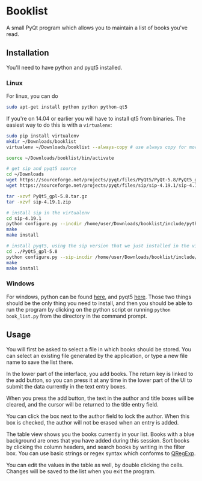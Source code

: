 # Booklist

A small PyQt program which allows you to maintain a list of books you've read.

## Installation

You'll need to have python and pyqt5 installed.

### Linux

For linux, you can do

```sh
sudo apt-get install python python python-qt5
```

If you're on 14.04 or earlier you will have to install qt5 from binaries.
The easiest way to do this is with a `virtualenv`:

```sh
sudo pip install virtualenv
mkdir ~/Downloads/booklist
virtualenv ~/Downloads/booklist --always-copy # use always copy for more self-containment

source ~/Downloads/booklist/bin/activate

# get sip and pyqt5 source
cd ~/Downloads
wget https://sourceforge.net/projects/pyqt/files/PyQt5/PyQt-5.8/PyQt5_gpl-5.8.tar.gz
wget https://sourceforge.net/projects/pyqt/files/sip/sip-4.19.1/sip-4.19.1.zip

tar -xzvf PyQt5_gpl-5.8.tar.gz
tar -xzvf sip-4.19.1.zip

# install sip in the virtualenv
cd sip-4.19.1
python configure.py --incdir /home/user/Downloads/booklist/include/python2.7/
make
make install

# install pyqt5, using the sip version that we just installed in the virtualenv
cd ../PyQt5_gpl-5.8
python configure.py --sip-incdir /home/user/Downloads/booklist/include/python2.7/
make
make install
```

### Windows

For windows, python can be found
[here](https://www.python.org/ftp/python/3.5.0/python-3.5.0.exe), and pyqt5
[here](https://sourceforge.net/projects/pyqt/files/PyQt5/PyQt-5.6/PyQt5-5.6-gpl-Py3.5-Qt5.6.0-x32-2.exe/download).
Those two things should be the only thing you need to install, and then you should be able to run the program by clicking on the python script or running `python book_list.py` from the directory in the command prompt.

## Usage

You will first be asked to select a file in which books should be stored. You can select an existing file generated by the application, or type a new file name to save the list there.

In the lower part of the interface, you add books. The return key is linked to the add button, so you can press it at any time in the lower part of the UI to submit the data currently in the text entry boxes.

When you press the add button, the text in the author and title boxes will be cleared, and the cursor will be returned to the title entry field.

You can click the box next to the author field to lock the author. When this box is checked, the author will not be erased when an entry is added.

The table view shows you the books currently in your list. Books with a blue background are ones that you have added during this session. Sort books by clicking the column headers,  and search books by writing in the filter box. You can use basic strings or regex syntax which conforms to [QRegExp](https://doc.qt.io/qt-4.8/qregexp.html).

You can edit the values in the table as well, by double clicking the cells. Changes will be saved to the list when you exit the program.
